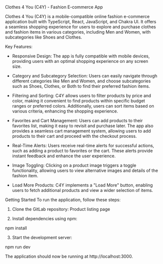 
Clothes 4 You (C4Y) - Fashion E-commerce App

Clothes 4 You (C4Y) is a mobile-compatible online fashion e-commerce application built with TypeScript, React, JavaScript, and Chakra UI. It offers a seamless shopping experience for users to explore and purchase clothes and fashion items in various categories, including Men and Women, with subcategories like Shoes and Clothes.

Key Features:

- Responsive Design: The app is fully compatible with mobile devices, providing users with an optimal shopping experience on any screen size.

- Category and Subcategory Selection: Users can easily navigate through different categories like Men and Women, and choose subcategories such as Shoes, Clothes, or Both to find their preferred fashion items.

- Filtering and Sorting: C4Y allows users to filter products by price and color, making it convenient to find products within specific budget ranges or preferred colors. Additionally, users can sort items based on various criteria, enhancing the shopping experience.

- Favorites and Cart Management: Users can add products to their favorites list, making it easy to revisit and purchase later. The app also provides a seamless cart management system, allowing users to add products to their cart and proceed with the checkout process.

- Real-Time Alerts: Users receive real-time alerts for successful actions, such as adding a product to favorites or the cart. These alerts provide instant feedback and enhance the user experience.

- Image Toggling: Clicking on a product image triggers a toggle functionality, allowing users to view alternative images and details of the fashion item.

- Load More Products: C4Y implements a "Load More" button, enabling users to fetch additional products and view a wider selection of items.

Getting Started
To run the application, follow these steps:

1. Clone the GitLab repository: Product listing page

2. Install dependencies using npm:

npm install

3. Start the development server:

npm run dev

The application should now be running at http://localhost:3000.


